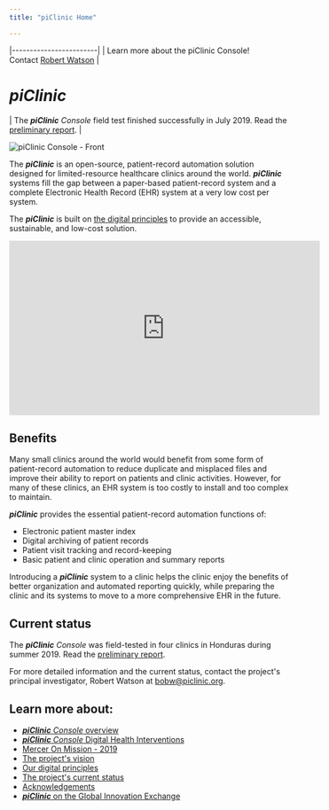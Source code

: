 ```yaml
---
title: "piClinic Home"

---
```


|------------------------|
| Learn more about the piClinic Console!<br>Contact [Robert Watson](mailto://bobw@piclinic.org) |

# _piClinic_

| The _**piClinic** Console_ field test finished successfully in July 2019. Read the [preliminary report]({{site.baseurl}}/images/PiClinicSigDoc2019.pdf). |

![piClinic Console - Front]({{site.baseurl}}/images/TermFront-piclinic_sm.jpg)

The _**piClinic**_ is an open-source, patient-record automation solution designed for limited-resource healthcare clinics around the world. _**piClinic**_ systems fill the gap between a paper-based patient-record system and a complete Electronic Health Record (EHR) system at a very low cost per system.

The _**piClinic**_  is built on [the digital principles]({{site.baseurl}}/principles/) to provide an accessible, sustainable, and low-cost solution.

<iframe width="560" height="315" src="https://www.youtube.com/embed/5fK48E44z5Q?rel=0" frameborder="0" allow="autoplay; encrypted-media" allowfullscreen></iframe>

## Benefits

Many small clinics around the world would benefit from some form of patient-record automation to reduce duplicate and misplaced files and improve their ability to report on patients and clinic activities. However, for many of these clinics, an EHR system is too costly to install and too complex to  maintain. 

_**piClinic**_ provides the essential patient-record automation functions of:

* Electronic patient master index
* Digital archiving of patient records
* Patient visit tracking and record-keeping
* Basic patient and clinic operation and summary reports

Introducing a _**piClinic**_ system to a clinic helps the clinic enjoy the benefits of better organization and automated reporting quickly, while preparing the clinic and its systems to move to a more comprehensive EHR in the future.

## Current status

The _**piClinic** Console_ was field-tested in four clinics in Honduras during summer 2019. Read the [preliminary report]({{site.baseurl}}/images/PiClinicSigDoc2019.pdf).

For more detailed information and the current status, contact the project's principal investigator, Robert Watson at [bobw@piclinic.org](mailto://bobw@piclinic.org).

## Learn more about:

* [_**piClinic** Console_ overview]({{site.baseurl}}/cts/)
* [_**piClinic** Console_ Digital Health Interventions]({{site.baseurl}}/piclinic-dhi/)
* [Mercer On Mission - 2019]({{site.baseurl}}/mom-2019/)
* [The project's vision]({{site.baseurl}}/vision/)
* [Our digital principles]({{site.baseurl}}/principles/)
* [The project's current status]({{site.baseurl}}/cts/#milestones)
* [Acknowledgements]({{site.baseurl}}/thanks)
* [_**piClinic**_ on the Global Innovation Exchange](https://www.globalinnovationexchange.org/innovation/piclinic-console)
